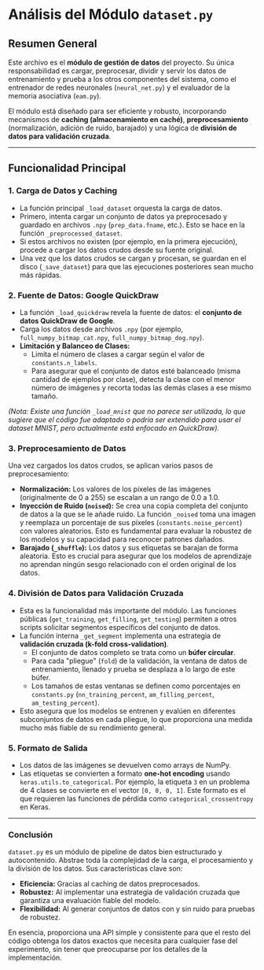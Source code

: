 # Análisis del Módulo `dataset.py`

## Resumen General

Este archivo es el **módulo de gestión de datos** del proyecto. Su única responsabilidad es cargar, preprocesar, dividir y servir los datos de entrenamiento y prueba a los otros componentes del sistema, como el entrenador de redes neuronales (`neural_net.py`) y el evaluador de la memoria asociativa (`eam.py`).

El módulo está diseñado para ser eficiente y robusto, incorporando mecanismos de **caching (almacenamiento en caché)**, **preprocesamiento** (normalización, adición de ruido, barajado) y una lógica de **división de datos para validación cruzada**.

---

## Funcionalidad Principal

### 1. Carga de Datos y Caching

- La función principal `_load_dataset` orquesta la carga de datos.
- Primero, intenta cargar un conjunto de datos ya preprocesado y guardado en archivos `.npy` (`prep_data.fname`, etc.). Esto se hace en la función `_preprocessed_dataset`.
- Si estos archivos no existen (por ejemplo, en la primera ejecución), procede a cargar los datos crudos desde su fuente original.
- Una vez que los datos crudos se cargan y procesan, se guardan en el disco (`_save_dataset`) para que las ejecuciones posteriores sean mucho más rápidas.

### 2. Fuente de Datos: Google QuickDraw

- La función `_load_quickdraw` revela la fuente de datos: el **conjunto de datos QuickDraw de Google**.
- Carga los datos desde archivos `.npy` (por ejemplo, `full_numpy_bitmap_cat.npy`, `full_numpy_bitmap_dog.npy`).
- **Limitación y Balanceo de Clases:**
    - Limita el número de clases a cargar según el valor de `constants.n_labels`.
    - Para asegurar que el conjunto de datos esté balanceado (misma cantidad de ejemplos por clase), detecta la clase con el menor número de imágenes y recorta todas las demás clases a ese mismo tamaño.

*(Nota: Existe una función `_load_mnist` que no parece ser utilizada, lo que sugiere que el código fue adaptado o podría ser extendido para usar el dataset MNIST, pero actualmente está enfocado en QuickDraw).*

### 3. Preprocesamiento de Datos

Una vez cargados los datos crudos, se aplican varios pasos de preprocesamiento:

- **Normalización:** Los valores de los píxeles de las imágenes (originalmente de 0 a 255) se escalan a un rango de 0.0 a 1.0.
- **Inyección de Ruido (`noised`):** Se crea una copia completa del conjunto de datos a la que se le añade ruido. La función `_noised` toma una imagen y reemplaza un porcentaje de sus píxeles (`constants.noise_percent`) con valores aleatorios. Esto es fundamental para evaluar la robustez de los modelos y su capacidad para reconocer patrones dañados.
- **Barajado (`_shuffle`):** Los datos y sus etiquetas se barajan de forma aleatoria. Esto es crucial para asegurar que los modelos de aprendizaje no aprendan ningún sesgo relacionado con el orden original de los datos.

### 4. División de Datos para Validación Cruzada

- Esta es la funcionalidad más importante del módulo. Las funciones públicas (`get_training`, `get_filling`, `get_testing`) permiten a otros scripts solicitar segmentos específicos del conjunto de datos.
- La función interna `_get_segment` implementa una estrategia de **validación cruzada (k-fold cross-validation)**.
    - El conjunto de datos completo se trata como un **búfer circular**.
    - Para cada "pliegue" (`fold`) de la validación, la ventana de datos de entrenamiento, llenado y prueba se desplaza a lo largo de este búfer.
    - Los tamaños de estas ventanas se definen como porcentajes en `constants.py` (`nn_training_percent`, `am_filling_percent`, `am_testing_percent`).
- Esto asegura que los modelos se entrenen y evalúen en diferentes subconjuntos de datos en cada pliegue, lo que proporciona una medida mucho más fiable de su rendimiento general.

### 5. Formato de Salida

- Los datos de las imágenes se devuelven como arrays de NumPy.
- Las etiquetas se convierten a formato **one-hot encoding** usando `keras.utils.to_categorical`. Por ejemplo, la etiqueta `3` en un problema de 4 clases se convierte en el vector `[0, 0, 0, 1]`. Este formato es el que requieren las funciones de pérdida como `categorical_crossentropy` en Keras.

---

### Conclusión

`dataset.py` es un módulo de pipeline de datos bien estructurado y autocontenido. Abstrae toda la complejidad de la carga, el procesamiento y la división de los datos. Sus características clave son:

- **Eficiencia:** Gracias al caching de datos preprocesados.
- **Robustez:** Al implementar una estrategia de validación cruzada que garantiza una evaluación fiable del modelo.
- **Flexibilidad:** Al generar conjuntos de datos con y sin ruido para pruebas de robustez.

En esencia, proporciona una API simple y consistente para que el resto del código obtenga los datos exactos que necesita para cualquier fase del experimento, sin tener que preocuparse por los detalles de la implementación.
